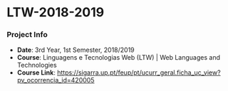 # LTW-2018-2019

### Project Info

   * **Date**: 3rd Year, 1st Semester, 2018/2019
   * **Course**: Linguagens e Tecnologias Web (LTW) | Web Languages and Technologies
   * **Course Link**: https://sigarra.up.pt/feup/pt/ucurr_geral.ficha_uc_view?pv_ocorrencia_id=420005
